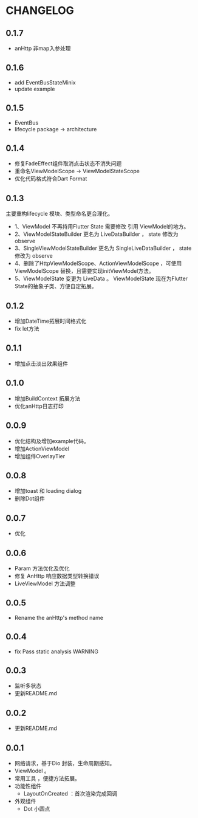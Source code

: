 # CHANGELOG

## 0.1.7
- anHttp 非map入参处理

## 0.1.6
- add EventBusStateMinix
- update example

## 0.1.5
- EventBus
- lifecycle package -> architecture

## 0.1.4
- 修复FadeEffect组件取消点击状态不消失问题
- 重命名ViewModelScope -> ViewModelStateScope
- 优化代码格式符合Dart Format

## 0.1.3
主要重构lifecycle 模块、类型命名更合理化。
- 1、ViewModel 不再持用Flutter State 需要修改 引用 ViewModel的地方。
- 2、ViewModelStateBuilder 更名为 LiveDataBuilder ， state 修改为 observe
- 3、SingleViewModelStateBuilder 更名为 SingleLiveDataBuilder ， state 修改为 observe
- 4、删除了HttpViewModelScope、ActionViewModelScope ，可使用ViewModelScope 替换，且需要实现initViewModel方法。
- 5、ViewModelState 变更为 LiveData 。  ViewModelState 现在为Flutter State的抽象子类、方便自定拓展。

## 0.1.2
- 增加DateTime拓展时间格式化
- fix let方法

## 0.1.1
- 增加点击淡出效果组件


## 0.1.0
- 增加BuildContext 拓展方法 
- 优化anHttp日志打印

## 0.0.9
- 优化结构及增加example代码。
- 增加ActionViewModel
- 增加组件OverlayTier

## 0.0.8
- 增加toast 和 loading dialog
- 删除Dot组件

## 0.0.7
- 优化

## 0.0.6
- Param 方法优化及优化
- 修复 AnHttp 响应数据类型转换错误
- LiveViewModel 方法调整

## 0.0.5
- Rename the anHttp's method name  

## 0.0.4
- fix Pass static analysis WARNING


## 0.0.3
- 监听多状态
- 更新README.md


## 0.0.2
- 更新README.md


## 0.0.1

- 网络请求，基于Dio 封装，生命周期感知。
- ViewModel 。
- 常用工具 ，便捷方法拓展。
- 功能性组件
  - LayoutOnCreated ：首次渲染完成回调
- 外观组件
  - Dot 小圆点


